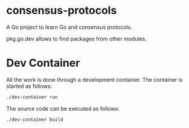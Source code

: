 # consensus-protocols

A Go project to learn Go and consensus protocols.

pkg.go.dev allows to find packages from other modules.

# Dev Container

All the work is done through a development container.
The container is started as follows:

```bash
./dev-container run
```

The source code can be executed as follows:
```bash
./dev-container build
```
